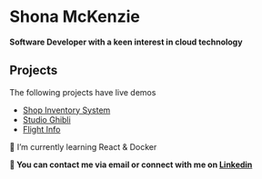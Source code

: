 # Shona McKenzie
**Software Developer with a keen interest in cloud technology**

## Projects
The following projects have live demos

- [Shop Inventory System](http://www.diveinventory.shonamckenzie.com/)
- [Studio Ghibli](http://www.studioghibli.shonamckenzie.com/)
- [Flight Info](http://www.flightinfo.shonamckenzie.com/)



🌱 I’m currently learning React & Docker
  
  
**💬  You can contact me via email or connect with me on [Linkedin](https://www.linkedin.com/in/shona-mckenzie/)**



<!--
**shonamckenzie/shonamckenzie** is a ✨ _special_ ✨ repository because its `README.md` (this file) appears on your GitHub profile.

Here are some ideas to get you started:

- 🔭 I’m currently working on ...
- 🌱 I’m currently learning ...
- 👯 I’m looking to collaborate on ...
- 🤔 I’m looking for help with ...
- 💬 Ask me about ...
- 📫 How to reach me: ...
- 😄 Pronouns: ...
- ⚡ Fun fact: ...
👋
-->
